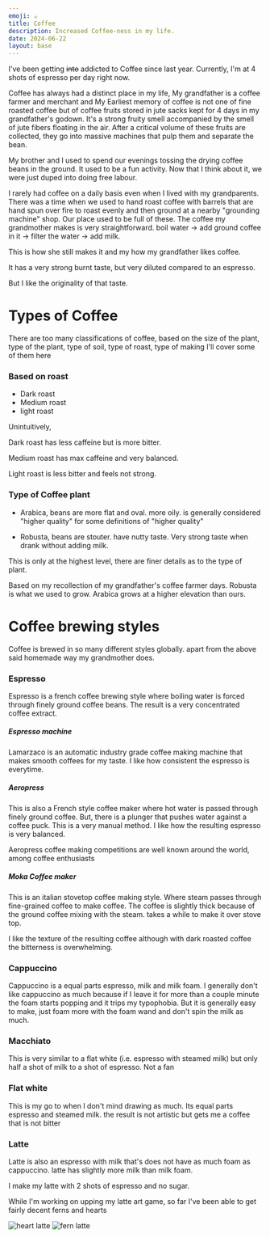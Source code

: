 ```yaml
---
emoji: ☕️
title: Coffee
description: Increased Coffee-ness in my life.
date: 2024-06-22
layout: base
---
```


I've been getting ~~into~~ addicted to Coffee since last year. Currently, I'm at 4 shots of espresso per day right now.

Coffee has always had a distinct place in my life, My grandfather is a coffee farmer and merchant and My Earliest memory of coffee is not one of fine roasted coffee but of coffee fruits stored in jute sacks kept for 4 days in my grandfather's godown. It's a strong fruity smell accompanied by the smell of jute fibers floating in the air. After a critical volume of these fruits are collected, they go into massive machines that pulp them and separate the bean.

My brother and I used to spend our evenings tossing the drying coffee beans in the ground. It used to be a fun activity. Now that I think about it, we were just duped into doing free labour.

I rarely had coffee on a daily basis even when I lived with my grandparents.
There was a time when we used to hand roast coffee with barrels that are hand spun over fire to roast evenly and then ground at a nearby "grounding machine" shop. Our place used to be full of these.
The coffee my grandmother makes is very straightforward. boil water -> add ground coffee in it -> filter the water -> add milk.

This is how she still makes it and my how my grandfather likes coffee.

It has a very strong burnt taste, but very diluted compared to an espresso.

But I like the originality of that taste.


# Types of Coffee

There are too many classifications of coffee, based on the size of the plant, type of the plant, type of soil, type of roast, type of making I'll cover some of them here

### Based on roast

- Dark roast
- Medium roast
- light roast

Unintuitively, 

Dark roast has less caffeine but is more bitter. 

Medium roast has max caffeine and very balanced.

Light roast is less bitter and feels not strong. 

### Type of Coffee plant

- Arabica, beans are more flat and oval. more oily. is generally considered "higher quality" for some definitions of "higher quality"

- Robusta, beans are stouter. have nutty taste. Very strong taste when drank without adding milk.

This is only at the highest level, there are finer details as to the type of plant.

Based on my recollection of my grandfather's coffee farmer days. Robusta is what we used to grow. Arabica grows at a higher elevation than ours. 


# Coffee brewing styles

Coffee is brewed in so many different styles globally. apart from the above said homemade way my grandmother does.

### __Espresso__

Espresso is a french coffee brewing style where boiling water is forced through finely ground coffee beans. The result is a very concentrated coffee extract.

##### Espresso machine

Lamarzaco is an automatic industry grade coffee making machine that makes smooth coffees for my taste. I like how consistent the espresso is everytime.

##### Aeropress
This is also a French style coffee maker where hot water is passed through finely ground coffee. But, there is a plunger that pushes water against a coffee puck. This is a very manual method. I like how the resulting espresso is very balanced.

Aeropress coffee making competitions are well known around the world, among coffee enthusiasts

##### Moka Coffee maker

This is an italian stovetop coffee making style. Where steam passes through fine-grained coffee to make coffee. The coffee is slightly thick because of the ground coffee mixing with the steam. takes a while to make it over stove top.

I like the texture of the resulting coffee although with dark roasted coffee the bitterness is overwhelming.

### __Cappuccino__

Cappuccino is a equal parts espresso, milk and milk foam. I generally don't like cappuccino as much because if I leave it for more than a couple minute the foam starts popping and it trips my typophobia. But it is generally easy to make, just foam more with the foam wand and don't spin the milk as much.

### __Macchiato__

This is very similar to a flat white (i.e. espresso with steamed milk) but only half a shot of milk to a shot of espresso. Not a fan

### __Flat white__

This is my go to when I don't mind drawing as much. Its equal parts espresso and steamed milk. the result is not artistic but gets me a coffee that is not bitter 

### __Latte__

Latte is also an espresso with milk that's does not have as much foam as cappuccino. latte has slightly more milk than milk foam.

I make my latte with 2 shots of espresso and no sugar.

While I'm working on upping my latte art game, so far I've been able to get fairly decent ferns and hearts



![heart latte](/assets/images/heart_latte.jpg)
![fern latte](/assets/images/fern_latte.jpg)